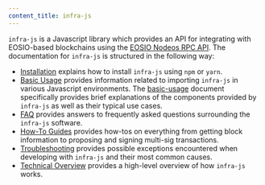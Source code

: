```yaml
---
content_title: infra-js
---
```


`infra-js` is a Javascript library which provides an API for integrating with EOSIO-based blockchains using the [EOSIO Nodeos RPC API](https://developers.eos.io/eosio-nodeos/reference).  The documentation for `infra-js` is structured in the following way:

* [Installation](02_installation.md) explains how to install `infra-js` using `npm` or `yarn`.
* [Basic Usage](basic-usage/) provides information related to importing `infra-js` in various Javascript environments.  The [basic-usage](basic-usage/index.md) document specifically provides brief explanations of the components provided by `infra-js` as well as their typical use cases.
* [FAQ](faq/) provides answers to frequently asked questions surrounding the `infra-js` software.
* [How-To Guides](how-to-guides/) provides how-tos on everything from getting block information to proposing and signing multi-sig transactions.
* [Troubleshooting](troubleshooting/) provides possible exceptions encountered when developing with `infra-js` and their most common causes.
* [Technical Overview](01_technical-overview.md) provides a high-level overview of how `infra-js` works.
